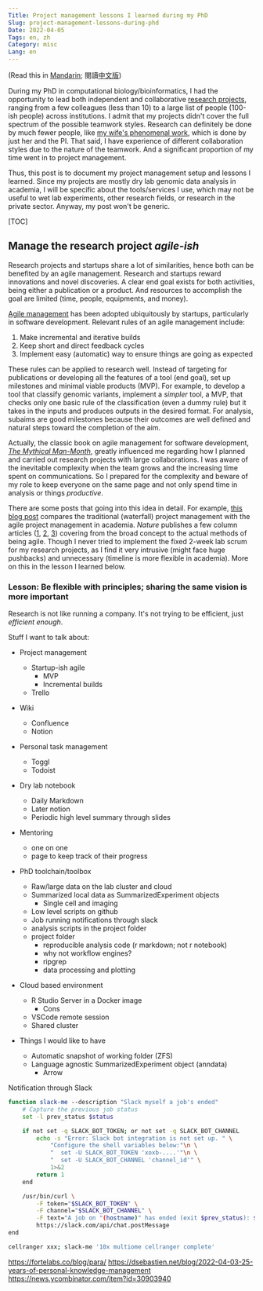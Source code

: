 ```yaml
---
Title: Project management lessons I learned during my PhD
Slug: project-management-lessons-during-phd
Date: 2022-04-05
Tags: en, zh
Category: misc
Lang: en
---
```


(Read this in [Mandarin][zh-post]; 閱讀[中文版][zh-post])

[en-post]: {filename}./things_phd.md
[zh-post]: {filename}./things_phd.zh.md

During my PhD in computational biology/bioinformatics, I had the opportunity to lead both independent and collaborative [research projects][google scholar], ranging from a few colleagues (less than 10) to a large list of people (100-ish people) across institutions.
I admit that my projects didn't cover the full spectrum of the possible teamwork styles.
Research can definitely be done by much fewer people, like [my wife's phenomenal work][clarice's paper], which is done by just her and the PI.
That said, I have experience of different collaboration styles due to the nature of the teamwork.
And a significant proportion of my time went in to project management.

[google scholar]: https://scholar.google.com/citations?user=-tdb3hcAAAAJ
[clarice's paper]: https://doi.org/10.1101/gr.276025.121

Thus, this post is to document my project management setup and lessons I learned.
Since my projects are mostly dry lab genomic data analysis in academia, I will be specific about the tools/services I use, which may not be useful to wet lab experiments, other research fields, or research in the private sector.
Anyway, my post won't be generic.

[TOC]

<!-- cSpell:words Toggl Todoist -->


## Manage the research project *agile-ish*
Research projects and startups share a lot of similarities, hence both can be benefited by an agile management.
Research and startups reward innovations and novel discoveries.
A clear end goal exists for both activities, being either a publication or a product.
And resources to accomplish the goal are limited (time, people, equipments, and money).

[Agile management][agile-software-dev] has been adopted ubiquitously by startups, particularly in software development.
Relevant rules of an agile management include:

1. Make incremental and iterative builds
2. Keep short and direct feedback cycles
3. Implement easy (automatic) way to ensure things are going as expected

These rules can be applied to research well.
Instead of targeting for publications or developing all the features of a tool (end goal), set up milestones and minimal viable products (MVP).
For example, to develop a tool that classify genomic variants, implement a *simpler* tool, a MVP, that checks only one basic rule of the classification (even a dummy rule) but it takes in the inputs and produces outputs in the desired format.
For analysis, subaims are good milestones because their outcomes are well defined and natural steps toward the completion of the aim.

Actually, the classic book on agile management for software development, [*The Mythical Man-Month*][man-month-book], greatly influenced me regarding how I planned and carried out research projects with large collaborations.
I was aware of the inevitable complexity when the team grows and the increasing time spent on communications.
So I prepared for the complexity and beware of my role to keep everyone on the same page and not only spend time in analysis or things *productive*.

There are some posts that going into this idea in detail.
For example, [this blog post][pm-academia-101] compares the traditional (waterfall) project management with the agile project management in academia.
*Nature* publishes a few column articles ([1][nature-six-tip], [2][nature-agile], [3][nature-scrum]) covering from the broad concept to the actual methods of being agile.
Though I never tried to implement the fixed 2-week lab scrum for my research projects, as I find it very intrusive (might face huge pushbacks) and unnecessary (timeline is more flexible in academia).
More on this in the lesson I learned below.


[agile-software-dev]: https://en.wikipedia.org/wiki/Agile_software_development
[man-month-book]: https://en.wikipedia.org/wiki/The_Mythical_Man-Month
[pm-academia-101]: https://thenewpi.blogspot.com/2018/04/project-management-for-academia-101.html
[nature-six-tip]: https://www.nature.com/articles/d41586-018-07860-6
[nature-agile]: https://www.nature.com/articles/d41586-019-01184-9
[nature-scrum]: https://www.nature.com/articles/d41586-019-02620-6


### Lesson: Be flexible with principles; sharing the same vision is more important

Research is not like running a company.
It's not trying to be efficient, just *efficient enough*.



Stuff I want to talk about:

- Project management
    - Startup-ish agile
        - MVP
        - Incremental builds
    - Trello
- Wiki
    - Confluence
    - Notion
- Personal task management
    - Toggl
    - Todoist
- Dry lab notebook
    - Daily Markdown
    - Later notion
    - Periodic high level summary through slides
- Mentoring
    - one on one
    - page to keep track of their progress
- PhD toolchain/toolbox
    - Raw/large data on the lab cluster and cloud
    - Summarized local data as SummarizedExperiment objects
        - Single cell and imaging
    - Low level scripts on github
    - Job running notifications through slack
    - analysis scripts in the project folder
    - project folder
        - reproducible analysis code (r markdown; not r notebook)
        - why not workflow engines?
        - ripgrep
        - data processing and plotting

- Cloud based environment
    - R Studio Server in a Docker image
        - Cons
    - VSCode remote session
    - Shared cluster

- Things I would like to have
    - Automatic snapshot of working folder (ZFS)
    - Language agnostic SummarizedExperiment object (anndata)
        - Arrow



Notification through Slack

```bash
function slack-me --description "Slack myself a job's ended"
    # Capture the previous job status
    set -l prev_status $status

    if not set -q SLACK_BOT_TOKEN; or not set -q SLACK_BOT_CHANNEL
        echo -s "Error: Slack bot integration is not set up. " \
            "Configure the shell variables below:"\n \
            "  set -U SLACK_BOT_TOKEN 'xoxb-....'"\n \
            "  set -U SLACK_BOT_CHANNEL 'channel_id'" \
            1>&2
        return 1
    end

    /usr/bin/curl \
        -F token="$SLACK_BOT_TOKEN" \
        -F channel="$SLACK_BOT_CHANNEL" \
        -F text="A job on "(hostname)" has ended (exit $prev_status): $argv" \
        https://slack.com/api/chat.postMessage
end
```

```bash
cellranger xxx; slack-me '10x multiome cellranger complete'
```

https://fortelabs.co/blog/para/
https://dsebastien.net/blog/2022-04-03-25-years-of-personal-knowledge-management
https://news.ycombinator.com/item?id=30903940
